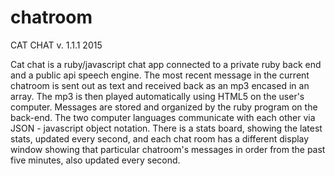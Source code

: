 # chatroom
CAT CHAT v. 1.1.1 2015

Cat chat is a ruby/javascript chat app connected to a private ruby back end and a public api speech engine.  The most recent message in the current chatroom is sent out as text and received back as an mp3 encased in an array.  The mp3 is then played automatically using HTML5 on the user's computer.  Messages are stored and organized by the ruby program on the back-end.  The two computer languages communicate with each other via JSON -  javascript object notation.  There is a stats board, showing the latest stats, updated every second, and each chat room has a different display window showing that particular chatroom's messages in order from the past five minutes, also updated every second. 

